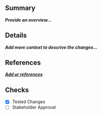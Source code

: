 ## Summary
***Provide an overview...***

## Details
***Add more context to descrive the changes...***

## References
***[Add ur references](www.google.com)***

## Checks 
- [x] Tested Changes
- [ ] Stakeholder Approval
